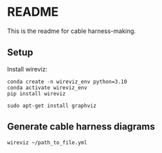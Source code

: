 # README

This is the readme for cable harness-making.

## Setup

Install wireviz:

~~~
conda create -n wireviz_env python=3.10
conda activate wireviz_env
pip install wireviz

sudo apt-get install graphviz
~~~

## Generate cable harness diagrams

~~~
wireviz ~/path_to_file.yml
~~~
